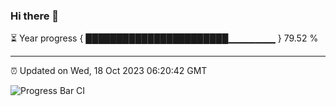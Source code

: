 ### Hi there 👋

⏳ Year progress { ███████████████████████▁▁▁▁▁▁▁ } 79.52 %

---

⏰ Updated on Wed, 18 Oct 2023 06:20:42 GMT

![Progress Bar CI](https://github.com/liununu/liununu/workflows/Progress%20Bar%20CI/badge.svg)
